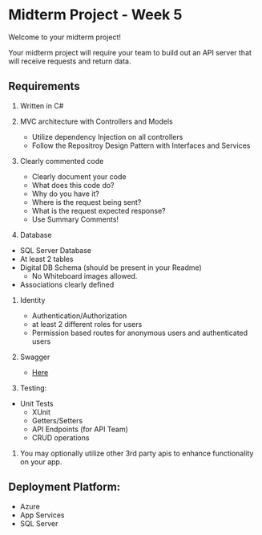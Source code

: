 # Midterm Project - Week 5

Welcome to your midterm project! 

Your midterm project will require your team to build out an API server that will receive requests and return data. 

## Requirements

1. Written in C#

1. MVC architecture with Controllers and Models
	- Utilize dependency Injection on all controllers
	- Follow the Repositroy Design Pattern with Interfaces and Services

1. Clearly commented code
	- Clearly document your code 
	- What does this code do?
	- Why do you have it?
	- Where is the request being sent?
	- What is the request expected response?
    - Use Summary Comments!

1. Database
  - SQL Server Database
  - At least 2 tables
  - Digital DB Schema (should be present in your Readme)
	- No Whiteboard images allowed.
  - Associations clearly defined

1. Identity
	- Authentication/Authorization
	- at least 2 different roles for users
	- Permission based routes for anonymous users and authenticated users

1. Swagger
	- [Here](https://docs.microsoft.com/en-us/aspnet/core/tutorials/web-api-help-pages-using-swagger?view=aspnetcore-3.1)

1. Testing:
  - Unit Tests
	- XUnit
	- Getters/Setters
	- API Endpoints (for API Team)
	- CRUD operations

1. You may optionally utilize other 3rd party apis to enhance functionality on your app.


## Deployment Platform:
- Azure
- App Services
- SQL Server

